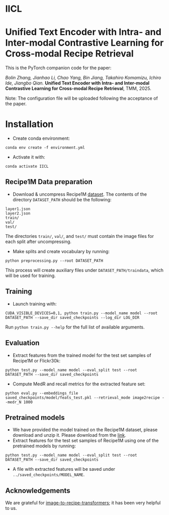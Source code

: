 # IICL

# Unified Text Encoder with Intra- and Inter-modal Contrastive Learning for Cross-modal Recipe Retrieval

This is the PyTorch companion code for the paper:

*Bolin Zhang, Jianhao Li, Chao Yang, Bin Jiang, Takahiro Komamizu, Ichiro Ide, Jiangbo Qian.* **Unified Text Encoder with Intra- and Inter-modal Contrastive Learning for Cross-modal Recipe Retrieval**, TMM, 2025.

Note: The configuration file will be uploaded following the acceptance of the paper.


# Installation

- Create conda environment: 

```
conda env create -f environment.yml
```

- Activate it with: 

```
conda activate IICL
```



## Recipe1M Data preparation



- Download & uncompress Recipe1M [dataset](http://im2recipe.csail.mit.edu/dataset/download). The contents of the directory `DATASET_PATH` should be the following:

```
layer1.json
layer2.json
train/
val/
test/
```



The directories `train/`, `val/`, and `test/` must contain the image files for each split after uncompressing.

- Make splits and create vocabulary by running:

```
python preprocessing.py --root DATASET_PATH
```



This process will create auxiliary files under `DATASET_PATH/traindata`, which will be used for training.

 

## Training


- Launch training with:

```
CUDA_VISIBLE_DEVICES=0,1, python train.py --model_name model --root DATASET_PATH --save_dir saved_checkpoints --log_dir LOG_DIR 
```

Run `python train.py --help` for the full list of available arguments.

## Evaluation


- Extract features from the trained model for the test set samples of Recipe1M or Flickr30k:

```
python test.py --model_name model --eval_split test --root DATASET_PATH --save_dir saved_checkpoints
```

- Compute MedR and recall metrics for the extracted feature set:

```
python eval.py --embeddings_file saved_checkpoints/model/feats_test.pkl --retrieval_mode image2recipe --medr_N 1000
```



## Pretrained models



- We have provided the model trained on the Recipe1M dataset, please download and unzip it. Please download from the [link](https://pan.baidu.com/s/1o7fluqV2JUaz5lGWazJ7Nw?pwd=diz1).
- Extract features for the test set samples of Recipe1M using one of the pretrained models by running:

```
python test.py --model_name model --eval_split test --root DATASET_PATH --save_dir saved_checkpoints
```

- A file with extracted features will be saved under `../saved_checkpoints/MODEL_NAME`.

##  Acknowledgements

We are grateful for [image-to-recipe-transformers](https://github.com/amzn/image-to-recipe-transformers); it has been very helpful to us.
